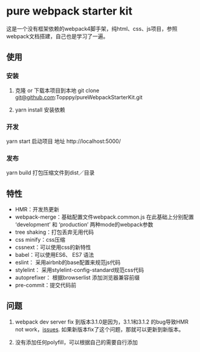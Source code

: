 # pure webpack starter kit
这是一个没有框架依赖的webpack4脚手架，纯html、css、js项目，参照webpack文档搭建，自己也是学习了一遍。

## 使用
### 安装
1. 克隆 or 下载本项目到本地 git clone git@github.com:Topppy/pureWebpackStarterKit.git

2. yarn install 安装依赖

### 开发

yarn start 启动项目 地址 http://localhost:5000/

### 发布

yarn build 打包压缩文件到dist／目录

## 特性

- HMR：开发热更新
- webpack-merge：基础配置文件webpack.common.js 在此基础上分别配置 ‘development’ 和 ‘production’ 两种mode的webpack参数
- tree shaking：打包丢弃无用代码
- css minify：css压缩
- cssnext：可以使用css的新特性
- babel：可以使用ES6、 ES7 语法
- eslint： 采用airbnb的base配置来规范js代码
- stylelint： 采用stylelint-config-standard规范css代码
- autoprefixer： 根据browserlist 添加浏览器兼容前缀
- pre-commit：提交代码前

## 问题

1. webpack dev server fix 到版本3.1.0是因为，3.1.1和3.1.2 的bug导致HMR not work，[issues](https://github.com/webpack/webpack-dev-server/issues/1366). 如果新版本fix了这个问题，那就可以更新到新版本。

2. 没有添加任何polyfill，可以根据自己的需要自行添加


